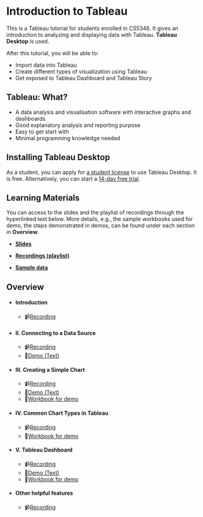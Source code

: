 # Introduction to Tableau<br>

This is a Tableau tutorial for students enrolled in CS5346. It gives an introduction to analyzing and displaying data with Tableau. **Tableau Desktop** is used.



After this tutorial, you will be able to:

- Import data into Tableau
- Create different types of visualization using Tableau
- Get exposed to Tableau Dashboard and Tableau Story



## Tableau: What?

- A data analysis and visualisation software with interactive graphs and dashboards
- Good explanatory analysis and reporting purpose
- Easy to get start with
- Minimal programming knowledge needed



## Installing Tableau Desktop

As a student, you can apply for [a student license](<https://www.tableau.com/academic/students>) to use Tableau Desktop. It is free. Alternatively, you can start a [14-day free trial](https://www.tableau.com/en-sg/products/trial).



## Learning Materials
You can access to the slides and the playlist of recordings through the hyperlinked text below. More details, e.g.,  the sample workbooks used for demo, the steps demonstrated in demos, can be found under each section in **Overview**.

- **[Slides]()**

- **[Recordings (playlist)]()**

- [**Sample data**](sample_data/Sample_1_Superstore.xls)

  

## Overview
- #### Introduction
  - :video_camera:[Recording]()
- #### II. Connecting to a Data Source
  - :video_camera:[Recording]()
  - :page_with_curl:[Demo (Text)](markdowns/p1_import_data.md)
- #### III. Creating a Simple Chart
  - :video_camera:[Recording]()
  - :page_with_curl:[Demo (Text)](markdowns/p2_create_chart.md)
  - :bookmark_tabs:[Workbook for demo](tableau_workbooks/p2.twb)
- #### IV. Common Chart Types in Tableau
  - :video_camera:[Recording]()
  - :bookmark_tabs:[Workbook for demo](tableau_workbooks/p3.twb)
- #### V. Tableau Dashboard
  - :video_camera:[Recording]()
  - :page_with_curl:[Demo (Text)](markdowns/p4_dashboard.md)
  - :bookmark_tabs:[Workbook for demo](tableau_workbooks/p4.twb)
- #### Other helpful features
  - :video_camera:[Recording]()


